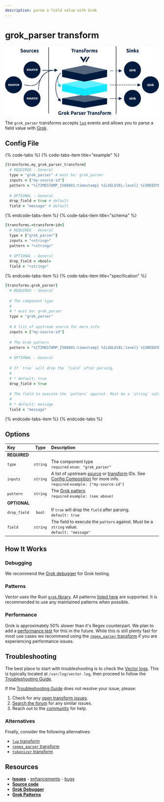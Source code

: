 ```yaml
---
description: parse a field value with Grok
---
```


<!---
!!!WARNING!!!!

This file is autogenerated! Please do not manually edit this file.
Instead, please modify the contents of `scripts/metadata.toml`.
-->


# grok_parser transform

![](../../../assets/grok_parser-transform.svg)


The `grok_parser` transforms accepts [`log`][docs.log_event] events and allows you to parse a field value with [Grok][url.grok].

## Config File

{% code-tabs %}
{% code-tabs-item title="example" %}
```coffeescript
[transforms.my_grok_parser_transform]
  # REQUIRED - General
  type = "grok_parser" # must be: grok_parser
  inputs = ["my-source-id"]
  pattern = "%{TIMESTAMP_ISO8601:timestamp} %{LOGLEVEL:level} %{GREEDYDATA:message}"

  # OPTIONAL - General
  drop_field = true # default
  field = "message" # default
```
{% endcode-tabs-item %}
{% code-tabs-item title="schema" %}
```coffeescript
[transforms.<transform-id>]
  # REQUIRED - General
  type = {"grok_parser"}
  inputs = "<string>"
  pattern = "<string>"

  # OPTIONAL - General
  drop_field = <bool>
  field = "<string>"
```
{% endcode-tabs-item %}
{% code-tabs-item title="specification" %}
```coffeescript
[transforms.grok_parser]
  # REQUIRED - General

  # The component type
  #
  # * must be: grok_parser
  type = "grok_parser"

  # A list of upstream source for more info.
  inputs = ["my-source-id"]

  # The Grok pattern
  pattern = "%{TIMESTAMP_ISO8601:timestamp} %{LOGLEVEL:level} %{GREEDYDATA:message}"

  # OPTIONAL - General

  # If `true` will drop the `field` after parsing.
  #
  # * default: true
  drop_field = true

  # The field to execute the `pattern` against. Must be a `string` value.
  #
  # * default: message
  field = "message"
```
{% endcode-tabs-item %}
{% endcode-tabs %}

## Options

| Key  | Type  | Description |
| :--- | :---: | :---------- |
| **REQUIRED** | | |
| `type` | `string` | The component type<br />`required` `enum: "grok_parser"` |
| `inputs` | `string` | A list of upstream [source][docs.sources] or [transform][docs.transforms] IDs. See [Config Composition][docs.config_composition] for more info.<br />`required` `example: ["my-source-id"]` |
| `pattern` | `string` | The [Grok pattern][url.grok_patterns]<br />`required` `example: (see above)` |
| **OPTIONAL** | | |
| `drop_field` | `bool` | If `true` will drop the `field` after parsing.<br />`default: true` |
| `field` | `string` | The field to execute the `pattern` against. Must be a `string` value.<br />`default: "message"` |





## How It Works

### Debugging

We recommend the [Grok debugger][url.grok_debugger] for Grok testing.

### Patterns

Vector uses the Rust [`grok` library][url.rust_grok_library]. All patterns [listed here][url.grok_patterns] are supported. It is recommended to use any maintained patterns when possible.

### Performance

Grok is approximately 50% slower than it's Regex counterpart. We plan to add a [performance test][docs.performance] for this in the future. While this is still plenty fast for most use cases we recommend using the [`regex_parser` transform][docs.regex_parser_transform] if you are experiencing performance issues.

## Troubleshooting

The best place to start with troubleshooting is to check the
[Vector logs][docs.monitoring_logs]. This is typically located at
`/var/log/vector.log`, then proceed to follow the
[Troubleshooting Guide][docs.troubleshooting].

If the [Troubleshooting Guide][docs.troubleshooting] does not resolve your
issue, please:

1. Check for any [open transform issues](https://github.com/timberio/vector/issues?q=is%3Aopen+is%3Aissue+label%3A%22Transform%3A+grok_parser%22).
2. [Search the forum][url.search_forum] for any similar issues.
2. Reach out to the [community][url.community] for help.

### Alternatives

Finally, consider the following alternatives:

* [`lua` transform][docs.lua_transform]
* [`regex_parser` transform][docs.regex_parser_transform]
* [`tokenizer` transform][docs.tokenizer_transform]

## Resources

* [**Issues**](https://github.com/timberio/vector/issues?q=is%3Aopen+is%3Aissue+label%3A%22Transform%3A+grok_parser%22) - [enhancements](https://github.com/timberio/vector/issues?q=is%3Aopen+is%3Aissue+label%3A%22Transform%3A+grok_parser%22+label%3A%22Type%3A+Enhancement%22) - [bugs](https://github.com/timberio/vector/issues?q=is%3Aopen+is%3Aissue+label%3A%22Transform%3A+grok_parser%22+label%3A%22Type%3A+Bug%22)
* [**Source code**](https://github.com/timberio/vector/tree/master/src/transform/grok_parser.rs)
* [**Grok Debugger**][url.grok_debugger]
* [**Grok Patterns**][url.grok_patterns]


[docs.config_composition]: ../../../usage/configuration/README.md#composition
[docs.log_event]: ../../../about/data-model.md#log
[docs.lua_transform]: ../../../usage/configuration/transforms/lua.md
[docs.monitoring_logs]: ../../../usage/administration/monitoring.md#logs
[docs.performance]: ../../../performance.md
[docs.regex_parser_transform]: ../../../usage/configuration/transforms/regex_parser.md
[docs.sources]: ../../../usage/configuration/sources
[docs.tokenizer_transform]: ../../../usage/configuration/transforms/tokenizer.md
[docs.transforms]: ../../../usage/configuration/transforms
[docs.troubleshooting]: ../../../usage/guides/troubleshooting.md
[url.community]: https://vector.dev/community
[url.grok]: http://grokdebug.herokuapp.com/
[url.grok_debugger]: http://grokdebug.herokuapp.com/
[url.grok_patterns]: https://github.com/daschl/grok/tree/master/patterns
[url.rust_grok_library]: https://github.com/daschl/grok
[url.search_forum]: https://forum.vector.dev/search?expanded=true
